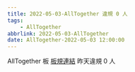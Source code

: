 ```yaml
---
title: 2022-05-03-AllTogether 違規 0 人
tags:
    - AllTogether
abbrlink: 2022-05-03-AllTogether
date: AllTogether-2022-05-03 12:00:00
---
```

AllTogether 板 [板規連結](https://www.ptt.cc/bbs/AllTogether/M.1643211430.A.5FB.html)
昨天違規 0 人
